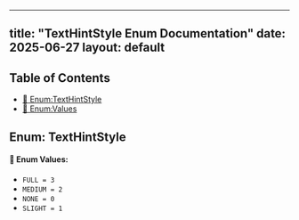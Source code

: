 <!-- Formatted by A³BS formatter.py -->
<!-- Generated by A³BS document.py -->
---
title: "TextHintStyle Enum Documentation"
date: 2025-06-27
layout: default
---

## Table of Contents
- [🔧 Enum:TextHintStyle](#enum-texthintstyle)
- [🔧 Enum:Values](#enum-values)
## Enum: TextHintStyle
#### 📝 Enum Values:
<a name="enum-values"></a>
  - `FULL = 3`
  - `MEDIUM = 2`
  - `NONE = 0`
  - `SLIGHT = 1`